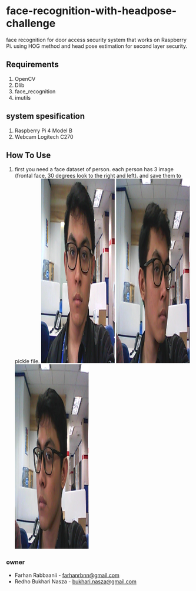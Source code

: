 # face-recognition-with-headpose-challenge
face recognition for door access security system that works on Raspberry Pi. using HOG method and head pose estimation for second layer security. 

## Requirements
1. OpenCV
2. Dlib
3. face_recognition
4. imutils

## system spesification
1. Raspberry Pi 4 Model B 
2. Webcam Logitech C270 

## How To Use
1. first you need a face dataset of person. each person has 3 image (frontal face, 30 degrees look to the right and left). and save them to pickle file.
   <!-- ![alt text](example-image/1.jpg)  -->
   <img src="example-image/1.jpg" width="200" height="500">
   <img src="example-image/2.jpg" width="200" height="500">
   <img src="example-image/3.jpg" width="200" height="500">

### owner
- Farhan Rabbaanii - farhanrbnn@gmail.com
- Redho Bukhari Nasza - bukhari.nasza@gmail.com
